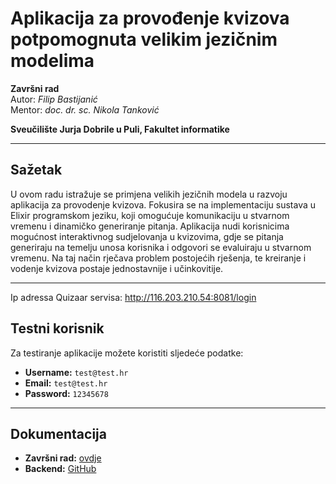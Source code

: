 # Aplikacija za provođenje kvizova potpomognuta velikim jezičnim modelima  

**Završni rad**  
Autor: *Filip Bastijanić*  
Mentor: *doc. dr. sc. Nikola Tanković*  

**Sveučilište Jurja Dobrile u Puli, Fakultet informatike**  

---

## Sažetak  
U ovom radu istražuje se primjena velikih jezičnih modela u razvoju aplikacija za provodenje kvizova. Fokusira se na implementaciju sustava u Elixir programskom jeziku, koji omogućuje komunikaciju u stvarnom vremenu i dinamičko generiranje pitanja. Aplikacija nudi korisnicima mogućnost interaktivnog sudjelovanja u kvizovima, gdje se pitanja generiraju na temelju unosa korisnika i odgovori se evaluiraju u stvarnom vremenu. Na taj način rječava problem postojećih rješenja, te kreiranje i vodenje kvizova postaje jednostavnije i učinkovitije.

---
Ip adressa Quizaar servisa:
http://116.203.210.54:8081/login
##  Testni korisnik  
Za testiranje aplikacije možete koristiti sljedeće podatke:  

- **Username:** `test@test.hr`  
- **Email:** `test@test.hr`  
- **Password:** `12345678`  

---

##  Dokumentacija  
- **Završni rad:** [ovdje](https://github.com/fbastijan/quizaar_frontend/blob/master/Zavrsni_final.pdf)
- **Backend:** [GitHub](https://github.com/fbastijan/quizaar)

